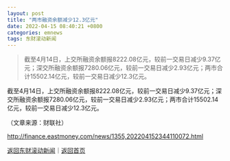```yaml
---
layout: post
title: "两市融资余额减少12.3亿元"
date: 2022-04-15 08:40:21 +0800
categories: emnews
tags: 东财滚动新闻
---
```

> 截至4月14日，上交所融资余额报8222.08亿元，较前一交易日减少9.37亿元；深交所融资余额报7280.06亿元，较前一交易日减少2.93亿元；两市合计15502.14亿元，较前一交易日减少12.3亿元。

<p>截至4月14日，上交所融资余额报8222.08亿元，较前一交易日减少9.37亿元；深交所融资余额报7280.06亿元，较前一交易日减少2.93亿元；两市合计15502.14亿元，较前一交易日减少12.3亿元。</p><p class="em_media">（文章来源：财联社）</p>

<http://finance.eastmoney.com/news/1355,202204152344110072.html>

[返回东财滚动新闻](//finews.withounder.com/emnews/)｜[返回首页](//finews.withounder.com/)